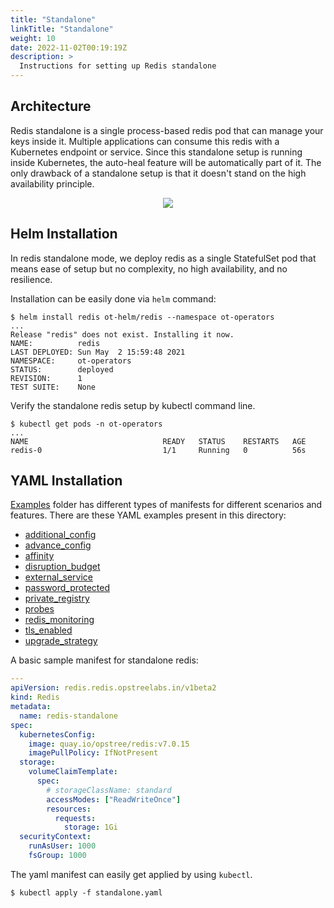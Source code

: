 ```yaml
---
title: "Standalone"
linkTitle: "Standalone"
weight: 10
date: 2022-11-02T00:19:19Z
description: >
  Instructions for setting up Redis standalone
---
```


## Architecture

Redis standalone is a single process-based redis pod that can manage your keys inside it. Multiple applications can consume this redis with a Kubernetes endpoint or service. Since this standalone setup is running inside Kubernetes, the auto-heal feature will be automatically part of it. The only drawback of a standalone setup is that it doesn't stand on the high availability principle.

<div align="center" class="mb-0">
    <img src="../../../images/standalone-redis.png">
</div>

## Helm Installation

In redis standalone mode, we deploy redis as a single StatefulSet pod that means ease of setup but no complexity, no high availability, and no resilience.

Installation can be easily done via `helm` command:

```shell
$ helm install redis ot-helm/redis --namespace ot-operators
...
Release "redis" does not exist. Installing it now.
NAME:          redis
LAST DEPLOYED: Sun May  2 15:59:48 2021
NAMESPACE:     ot-operators
STATUS:        deployed
REVISION:      1
TEST SUITE:    None
```

Verify the standalone redis setup by kubectl command line.

```shell
$ kubectl get pods -n ot-operators
...
NAME                              READY   STATUS    RESTARTS   AGE
redis-0                           1/1     Running   0          56s
```

## YAML Installation

[Examples](https://github.com/OT-CONTAINER-KIT/redis-operator/tree/master/example/v1beta2) folder has different types of manifests for different scenarios and features. There are these YAML examples present in this directory:

- [additional_config](https://github.com/OT-CONTAINER-KIT/redis-operator/tree/master/example/v1beta2/additional_config)
- [advance_config](https://github.com/OT-CONTAINER-KIT/redis-operator/tree/master/example/v1beta2/advance_config)
- [affinity](https://github.com/OT-CONTAINER-KIT/redis-operator/tree/master/example/v1beta2/affinity)
- [disruption_budget](https://github.com/OT-CONTAINER-KIT/redis-operator/tree/master/example/v1beta2/disruption_budget)
- [external_service](https://github.com/OT-CONTAINER-KIT/redis-operator/tree/master/example/v1beta2/external_service)
- [password_protected](https://github.com/OT-CONTAINER-KIT/redis-operator/tree/master/example/v1beta2/password_protected)
- [private_registry](https://github.com/OT-CONTAINER-KIT/redis-operator/tree/master/example/v1beta2/private_registry)
- [probes](https://github.com/OT-CONTAINER-KIT/redis-operator/tree/master/example/v1beta2/probes)
- [redis_monitoring](https://github.com/OT-CONTAINER-KIT/redis-operator/tree/master/example/v1beta2/redis_monitoring)
- [tls_enabled](https://github.com/OT-CONTAINER-KIT/redis-operator/tree/master/example/v1beta2/tls_enabled)
- [upgrade_strategy](https://github.com/OT-CONTAINER-KIT/redis-operator/tree/master/example/v1beta2/upgrade-strategy)

A basic sample manifest for standalone redis:

```yaml
---
apiVersion: redis.redis.opstreelabs.in/v1beta2
kind: Redis
metadata:
  name: redis-standalone
spec:
  kubernetesConfig:
    image: quay.io/opstree/redis:v7.0.15
    imagePullPolicy: IfNotPresent
  storage:
    volumeClaimTemplate:
      spec:
        # storageClassName: standard
        accessModes: ["ReadWriteOnce"]
        resources:
          requests:
            storage: 1Gi
  securityContext:
    runAsUser: 1000
    fsGroup: 1000
```

The yaml manifest can easily get applied by using `kubectl`.

```shell
$ kubectl apply -f standalone.yaml
```
